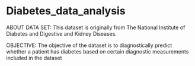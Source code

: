 # Diabetes_data_analysis
ABOUT DATA SET:
This dataset is originally from The National Institute of Diabetes and Digestive and Kidney Diseases. 


OBJECTIVE: The objective of the dataset is to diagnostically predict whether a patient has diabetes based on certain diagnostic measurements included in the dataset

